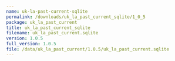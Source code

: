 ```yaml
---
name: uk-la-past-current-sqlite
permalink: /downloads/uk_la_past_current_sqlite/1_0_5
package: uk_la_past_current
title: uk_la_past_current_sqlite
filename: uk_la_past_current.sqlite
version: 1.0.5
full_version: 1.0.5
file: /data/uk_la_past_current/1.0.5/uk_la_past_current.sqlite
---
```

